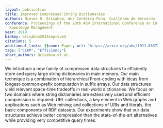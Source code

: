 ```yaml
---
layout: publication
title: Improved Compressed String Dictionaries
authors: Nieves R. Brisaboa, Ana Cerdeira-Pena, Guillermo de Bernardo, Gonzalo Navarro
conference: Proceedings of the 28th ACM International Conference on Information and
  Knowledge Management
year: 2019
bibkey: brisaboa2019improved
citations: 5
additional_links: [{name: Paper, url: 'https://arxiv.org/abs/1911.08372'}]
tags: ["CIKM", "Efficiency"]
short_authors: Brisaboa et al.
---
```

We introduce a new family of compressed data structures to efficiently store
and query large string dictionaries in main memory. Our main technique is a
combination of hierarchical Front-coding with ideas from longest-common-prefix
computation in suffix arrays. Our data structures yield relevant space-time
tradeoffs in real-world dictionaries. We focus on two domains where string
dictionaries are extensively used and efficient compression is required: URL
collections, a key element in Web graphs and applications such as Web mining;
and collections of URIs and literals, the basic components of RDF datasets. Our
experiments show that our data structures achieve better compression than the
state-of-the-art alternatives while providing very competitive query times.